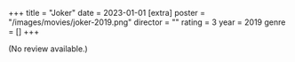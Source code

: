 +++
title = "Joker"
date = 2023-01-01
[extra]
poster = "/images/movies/joker-2019.png"
director = ""
rating = 3
year = 2019
genre = []
+++

(No review available.)
